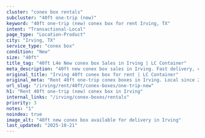 ```yaml
---
cluster: "conex box rentals"
subcluster: "40ft one-trip (new)"
keyword: "40ft one-trip (new) conex box for rent Irving, TX"
intent: "Transactional-Local"
page_type: "Location-Product"
city: "Irving, TX"
service_type: "conex box"
condition: "New"
size: "40ft"
title_tag: "40ft L4e New conex box Sales in Irving | LC Container"
meta_description: "40ft new conex box sales in Irving. Fast delivery, competitive pricing. Serving conex boxes area. Quote ID: V0V. Call (214) 524-4168 for your free quote today."
original_title: "Irving 40ft conex box for rent | LC Container"
original_meta: "Rent 40ft one-trip conex boxes in Irving. Local since 2003. Flexible rental terms. Same-week delivery available. Get your free quote — call (214) 524-4168 to..."
url_slug: "/irving/rent/40ft/conex-boxes/one-trip-new"
h1: "Rent 40ft one-trip (new) conex box in Irving"
internal_links: "/irving/conex-boxes/rentals"
priority: 3
notes: "1"
noindex: true
image_alt: "40ft new conex box available for delivery in Irving"
last_updated: "2025-10-21"
---
```


<!-- TODO: Add unique city/inventory copy, images, and internal links here. -->
